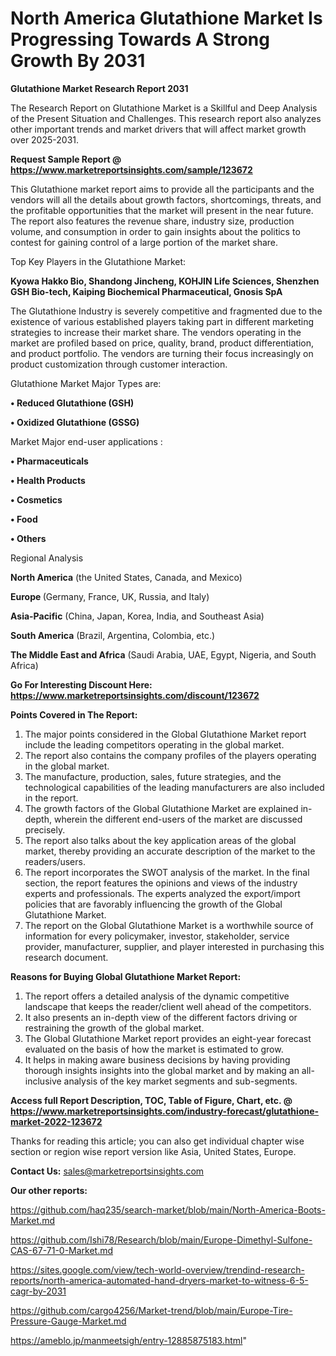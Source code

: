 # North America Glutathione Market Is Progressing Towards A Strong Growth By 2031

<strong>Glutathione Market Research Report 2031</strong>

The Research Report on Glutathione Market is a Skillful and Deep Analysis of the Present Situation and Challenges. This research report also analyzes other important trends and market drivers that will affect market growth over 2025-2031.

<strong>Request Sample Report @ <a href=https://www.marketreportsinsights.com/sample/123672>https://www.marketreportsinsights.com/sample/123672</a></strong>

This Glutathione market report aims to provide all the participants and the vendors will all the details about growth factors, shortcomings, threats, and the profitable opportunities that the market will present in the near future. The report also features the revenue share, industry size, production volume, and consumption in order to gain insights about the politics to contest for gaining control of a large portion of the market share.

Top Key Players in the Glutathione Market:

<strong>Kyowa Hakko Bio, Shandong Jincheng, KOHJIN Life Sciences, Shenzhen GSH Bio-tech, Kaiping Biochemical Pharmaceutical, Gnosis SpA</strong>

The Glutathione Industry is severely competitive and fragmented due to the existence of various established players taking part in different marketing strategies to increase their market share. The vendors operating in the market are profiled based on price, quality, brand, product differentiation, and product portfolio. The vendors are turning their focus increasingly on product customization through customer interaction.

Glutathione Market Major Types are:

<strong>• Reduced Glutathione (GSH)

• Oxidized Glutathione (GSSG)</strong>

Market Major end-user applications :

<strong>• Pharmaceuticals

• Health Products

• Cosmetics

• Food

• Others</strong>

Regional Analysis

</u><strong><b>North America</b></strong> (the United States, Canada, and Mexico)

<strong><b>Europe </b></strong>(Germany, France, UK, Russia, and Italy)

<strong><b>Asia-Pacific</b></strong> (China, Japan, Korea, India, and Southeast Asia)

<strong><b>South America</b></strong> (Brazil, Argentina, Colombia, etc.)

<strong><b>The Middle East and Africa</b></strong> (Saudi Arabia, UAE, Egypt, Nigeria, and South Africa)

<strong>Go For Interesting Discount Here: <a href=https://www.marketreportsinsights.com/discount/123672>https://www.marketreportsinsights.com/discount/123672</a></strong>

<strong>Points Covered in The Report:</strong>
<ol>
  <li>The major points considered in the Global Glutathione Market report include the leading competitors operating in the global market.</li>
  <li>The report also contains the company profiles of the players operating in the global market.</li>
  <li>The manufacture, production, sales, future strategies, and the technological capabilities of the leading manufacturers are also included in the report.</li>
  <li>The growth factors of the Global Glutathione Market are explained in-depth, wherein the different end-users of the market are discussed precisely.</li>
  <li>The report also talks about the key application areas of the global market, thereby providing an accurate description of the market to the readers/users.</li>
  <li>The report incorporates the SWOT analysis of the market. In the final section, the report features the opinions and views of the industry experts and professionals. The experts analyzed the export/import policies that are favorably influencing the growth of the Global Glutathione Market.</li>
  <li>The report on the Global Glutathione Market is a worthwhile source of information for every policymaker, investor, stakeholder, service provider, manufacturer, supplier, and player interested in purchasing this research document.</li>
</ol>
<strong>Reasons for Buying Global Glutathione Market Report:</strong>

<ol>
  <li>The report offers a detailed analysis of the dynamic competitive landscape that keeps the reader/client well ahead of the competitors.</li>
  <li>It also presents an in-depth view of the different factors driving or restraining the growth of the global market.</li>
  <li>The Global Glutathione Market report provides an eight-year forecast evaluated on the basis of how the market is estimated to grow.</li>
  <li>It helps in making aware business decisions by having providing thorough insights insights into the global market and by making an all-inclusive analysis of the key market segments and sub-segments.</li>
</ol>
<strong>Access full Report Description, TOC, Table of Figure, Chart, etc. @ <a href=https://www.marketreportsinsights.com/industry-forecast/glutathione-market-2022-123672>https://www.marketreportsinsights.com/industry-forecast/glutathione-market-2022-123672</a></strong>


Thanks for reading this article; you can also get individual chapter wise section or region wise report version like Asia, United States, Europe.

<strong>Contact Us:</strong>
sales@marketreportsinsights.com

<strong>Our other reports:</strong>

<a href=https://github.com/haq235/search-market/blob/main/North-America-Boots-Market.md>https://github.com/haq235/search-market/blob/main/North-America-Boots-Market.md</a>

<a href=https://github.com/Ishi78/Research/blob/main/Europe-Dimethyl-Sulfone-CAS-67-71-0-Market.md>https://github.com/Ishi78/Research/blob/main/Europe-Dimethyl-Sulfone-CAS-67-71-0-Market.md</a>

<a href=https://sites.google.com/view/tech-world-overview/trendind-research-reports/north-america-automated-hand-dryers-market-to-witness-6-5-cagr-by-2031>https://sites.google.com/view/tech-world-overview/trendind-research-reports/north-america-automated-hand-dryers-market-to-witness-6-5-cagr-by-2031</a>

<a href=https://github.com/cargo4256/Market-trend/blob/main/Europe-Tire-Pressure-Gauge-Market.md>https://github.com/cargo4256/Market-trend/blob/main/Europe-Tire-Pressure-Gauge-Market.md</a>

<a href=https://ameblo.jp/manmeetsigh/entry-12885875183.html>https://ameblo.jp/manmeetsigh/entry-12885875183.html</a>"

